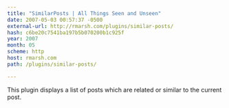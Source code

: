 ```yaml
---
title: "SimilarPosts | All Things Seen and Unseen"
date: 2007-05-03 00:57:37 -0500
external-url: http://rmarsh.com/plugins/similar-posts/
hash: c6be20c7541ba197b5b070200b1c925f
year: 2007
month: 05
scheme: http
host: rmarsh.com
path: /plugins/similar-posts/

---
```


This plugin displays a list of posts which are related or similar to the current post.
